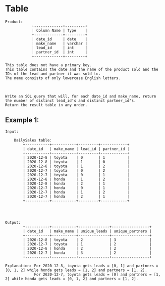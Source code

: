 # Table

    Product: 
                +-------------+---------+
                | Column Name | Type    |
                +-------------+---------+
                | date_id     | date    |
                | make_name   | varchar |
                | lead_id     | int     |
                | partner_id  | int     |
                +-------------+---------+

    This table does not have a primary key.
    This table contains the date and the name of the product sold and the IDs of the lead and partner it was sold to.
    The name consists of only lowercase English letters.


<br/>

    Write an SQL query that will, for each date_id and make_name, return the number of distinct lead_id's and distinct partner_id's.
    Return the result table in any order.



    

## Example 1:

    Input: 

        DailySales table:
            +-----------+-----------+---------+------------+
            | date_id   | make_name | lead_id | partner_id |
            +-----------+-----------+---------+------------+
            | 2020-12-8 | toyota    | 0       | 1          |
            | 2020-12-8 | toyota    | 1       | 0          |
            | 2020-12-8 | toyota    | 1       | 2          |
            | 2020-12-7 | toyota    | 0       | 2          |
            | 2020-12-7 | toyota    | 0       | 1          |
            | 2020-12-8 | honda     | 1       | 2          |
            | 2020-12-8 | honda     | 2       | 1          |
            | 2020-12-7 | honda     | 0       | 1          |
            | 2020-12-7 | honda     | 1       | 2          |
            | 2020-12-7 | honda     | 2       | 1          |
            +-----------+-----------+---------+------------+


    

    Output:
            +-----------+-----------+--------------+-----------------+
            | date_id   | make_name | unique_leads | unique_partners |
            +-----------+-----------+--------------+-----------------+
            | 2020-12-8 | toyota    | 2            | 3               |
            | 2020-12-7 | toyota    | 1            | 2               |
            | 2020-12-8 | honda     | 2            | 2               |
            | 2020-12-7 | honda     | 3            | 2               |
            +-----------+-----------+--------------+-----------------+

    Explanation: For 2020-12-8, toyota gets leads = [0, 1] and partners = [0, 1, 2] while honda gets leads = [1, 2] and partners = [1, 2].
                 For 2020-12-7, toyota gets leads = [0] and partners = [1, 2] while honda gets leads = [0, 1, 2] and partners = [1, 2].